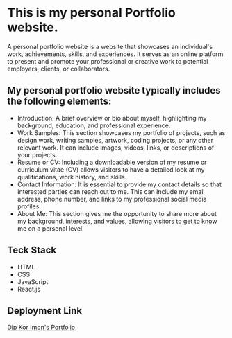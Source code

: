 # This is my personal Portfolio website.

A personal portfolio website is a website that showcases an individual's work, achievements, skills, and experiences. It serves as an online platform to present and promote your professional or creative work to potential employers, clients, or collaborators.

## My personal portfolio website typically includes the following elements:

<ul>
  <li>Introduction: A brief overview or bio about myself, highlighting my background, education, and professional experience.</li>
  <li>Work Samples: This section showcases my portfolio of projects, such as design work, writing samples, artwork, coding projects, or any other relevant work. It can include images, videos, links, or descriptions of your projects.</li>
  <li>Resume or CV: Including a downloadable version of my resume or curriculum vitae (CV) allows visitors to have a detailed look at my qualifications, work history, and skills.</li>
  <li>Contact Information: It is essential to provide my contact details so that interested parties can reach out to me. This can include my email address, phone number, and links to my professional social media profiles.</li>
  <li>About Me: This section gives me the opportunity to share more about my background, interests, and values, allowing visitors to get to know me on a personal level.</li>
</ul>

## Teck Stack

<ul>
  <li>HTML</li>
  <li>CSS</li>
  <li>JavaScript</li>
  <li>React.js</li>
</ul>

## Deployment Link

[Dip Kor Imon's Portfolio](https://dipkorimonsportfolio.netlify.app/)
